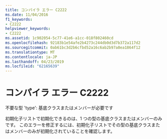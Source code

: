 ```yaml
---
title: コンパイラ エラー C2222
ms.date: 11/04/2016
f1_keywords:
- C2222
helpviewer_keywords:
- C2222
ms.assetid: 1c902054-5c77-41e6-a1cc-018f802460cd
ms.openlocfilehash: 92183b1e54afe2b4273c244db0d3d7b372a117d2
ms.sourcegitcommit: 0ab61bc3d2b6cfbd52a16c6ab2b97a8ea1864f12
ms.translationtype: MT
ms.contentlocale: ja-JP
ms.lasthandoff: 04/23/2019
ms.locfileid: "62165639"
---
```

# <a name="compiler-error-c2222"></a>コンパイラ エラー C2222

不要な型 'type': 基底クラスまたはメンバーが必要です

初期化子リストで初期化できるのは、1 つの型の基底クラスまたはメンバーのみです。 このエラーを修正するには、初期化子リストでその型の基底クラスまたはメンバーのみが初期化されていることを確認します。